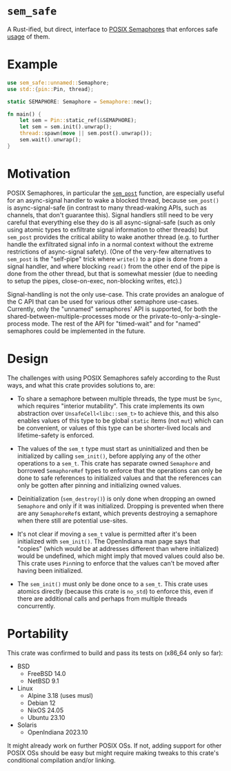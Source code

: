 # `sem_safe`

A Rust-ified, but direct, interface to [POSIX Semaphores](
https://pubs.opengroup.org/onlinepubs/9799919799/xrat/V4_xsh_chap01.html#tag_22_02_08_03)
that enforces safe [usage](
https://pubs.opengroup.org/onlinepubs/9799919799/basedefs/semaphore.h.html)
of them.

# Example

```rust
use sem_safe::unnamed::Semaphore;
use std::{pin::Pin, thread};

static SEMAPHORE: Semaphore = Semaphore::new();

fn main() {
    let sem = Pin::static_ref(&SEMAPHORE);
    let sem = sem.init().unwrap();
    thread::spawn(move || sem.post().unwrap());
    sem.wait().unwrap();
}
```

# Motivation

POSIX Semaphores, in particular the [`sem_post`](
https://pubs.opengroup.org/onlinepubs/9799919799/functions/sem_post.html)
function, are especially useful for an async-signal handler to wake a blocked thread, because
`sem_post()` is async-signal-safe (in contrast to many thread-waking APIs, such as channels, that
don't guarantee this).  Signal handlers still need to be very careful that everything else they do
is all async-signal-safe (such as only using atomic types to exfiltrate signal information to
other threads) but `sem_post` provides the critical ability to wake another thread (e.g. to
further handle the exfiltrated signal info in a normal context without the extreme restrictions of
async-signal safety).  (One of the very-few alternatives to `sem_post` is the "self-pipe" trick
where `write()` to a pipe is done from a signal handler, and where blocking `read()` from the
other end of the pipe is done from the other thread, but that is somewhat messier (due to needing
to setup the pipes, close-on-exec, non-blocking writes, etc).)

Signal-handling is not the only use-case.  This crate provides an analogue of the C API that can
be used for various other semaphore use-cases.  Currently, only the "unnamed" semaphores' API is
supported, for both the shared-between-multiple-processes mode or the
private-to-only-a-single-process mode.  The rest of the API for "timed-wait" and for "named"
semaphores could be implemented in the future.

# Design

The challenges with using POSIX Semaphores safely according to the Rust ways, and what this crate
provides solutions to, are:

- To share a semaphore between multiple threads, the type must be `Sync`, which requires "interior
  mutability".  This crate implements its own abstraction over `UnsafeCell<libc::sem_t>` to
  achieve this, and this also enables values of this type to be global `static` items (not `mut`)
  which can be convenient, or values of this type can be shorter-lived locals and lifetime-safety
  is enforced.

- The values of the `sem_t` type must start as uninitialized and then be initialized by calling
  `sem_init()`, before applying any of the other operations to a `sem_t`.  This crate has separate
  owned `Semaphore` and borrowed `SemaphoreRef` types to enforce that the operations can only be
  done to safe references to initialized values and that the references can only be gotten after
  pinning and initializing owned values.

- Deinitialization (`sem_destroy()`) is only done when dropping an owned `Semaphore` and only if
  it was initialized.  Dropping is prevented when there are any `SemaphoreRef`s extant, which
  prevents destroying a semaphore when there still are potential use-sites.

- It's not clear if moving a `sem_t` value is permitted after it's been initialized with
  `sem_init()`.  The OpenIndiana man page says that "copies" (which would be at addresses
  different than where initialized) would be undefined, which might imply that moved values could
  also be.  This crate uses `Pin`ning to enforce that the values can't be moved after having been
  initialized.

- The `sem_init()` must only be done once to a `sem_t`.  This crate uses atomics directly (because
  this crate is `no_std`) to enforce this, even if there are additional calls and perhaps from
  multiple threads concurrently.

# Portability

This crate was confirmed to build and pass its tests on (x86_64 only so far):

- BSD
  - FreeBSD 14.0
  - NetBSD 9.1
- Linux
  - Alpine 3.18 (uses musl)
  - Debian 12
  - NixOS 24.05
  - Ubuntu 23.10
- Solaris
  - OpenIndiana 2023.10

It might already work on further POSIX OSs.  If not, adding support for other POSIX OSs should be
easy but might require making tweaks to this crate's conditional compilation and/or linking.
